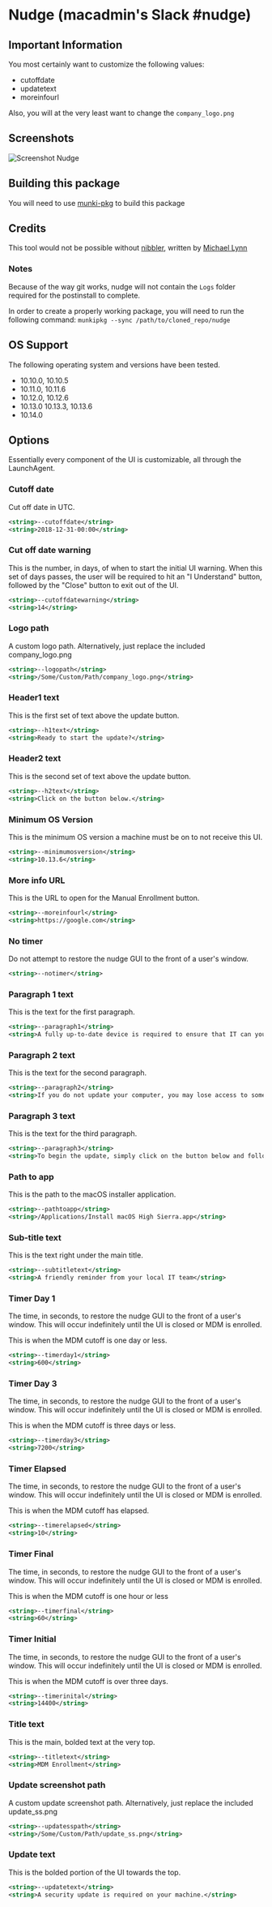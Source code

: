 # Nudge (macadmin's Slack #nudge)

## Important Information
You most certainly want to customize the following values:

- cutoffdate
- updatetext
- moreinfourl

Also, you will at the very least want to change the `company_logo.png`

## Screenshots
![Screenshot Nudge](/images/nudge_ss.png?raw=true)

## Building this package
You will need to use [munki-pkg](https://github.com/munki/munki-pkg) to build this package

## Credits
This tool would not be possible without [nibbler](https://github.com/pudquick/nibbler), written by [Michael Lynn](https://twitter.com/mikeymikey)

### Notes
Because of the way git works, nudge will not contain the `Logs` folder required for the postinstall to complete.

In order to create a properly working package, you will need to run the following command:
`munkipkg --sync /path/to/cloned_repo/nudge`

## OS Support
The following operating system and versions have been tested.
- 10.10.0, 10.10.5
- 10.11.0, 10.11.6
- 10.12.0, 10.12.6
- 10.13.0 10.13.3, 10.13.6
- 10.14.0

## Options
Essentially every component of the UI is customizable, all through the LaunchAgent.

### Cutoff date
Cut off date in UTC.
```xml
<string>--cutoffdate</string>
<string>2018-12-31-00:00</string>
```

### Cut off date warning
This is the number, in days, of when to start the initial UI warning. When this set of days passes, the user will be required to hit an "I Understand" button, followed by the "Close" button to exit out of the UI.
```xml
<string>--cutoffdatewarning</string>
<string>14</string>
```

### Logo path
A custom logo path. Alternatively, just replace the included company_logo.png
```xml
<string>--logopath</string>
<string>/Some/Custom/Path/company_logo.png</string>
```


### Header1 text
This is the first set of text above the update button.

```xml
<string>--h1text</string>
<string>Ready to start the update?</string>
```

### Header2 text
This is the second set of text above the update button.

```xml
<string>--h2text</string>
<string>Click on the button below.</string>
```

### Minimum OS Version
This is the minimum OS version a machine must be on to not receive this UI.
```xml
<string>--minimumosversion</string>
<string>10.13.6</string>
```

### More info URL
This is the URL to open for the Manual Enrollment button.
```xml
<string>--moreinfourl</string>
<string>https://google.com</string>
```

### No timer
Do not attempt to restore the nudge GUI to the front of a user's window.

```xml
<string>--notimer</string>
```

### Paragraph 1 text
This is the text for the first paragraph.
```xml
<string>--paragraph1</string>
<string>A fully up-to-date device is required to ensure that IT can your accurately protect your computer.</string>
```

### Paragraph 2 text
This is the text for the second paragraph.
```xml
<string>--paragraph2</string>
<string>If you do not update your computer, you may lose access to some items necessary for your day-to-day tasks.</string>
```

### Paragraph 3 text
This is the text for the third paragraph.
```xml
<string>--paragraph3</string>
<string>To begin the update, simply click on the button below and follow the provided steps.</string>
```

### Path to app
This is the path to the macOS installer application.
```xml
<string>--pathtoapp</string>
<string>/Applications/Install macOS High Sierra.app</string>
```

### Sub-title text
This is the text right under the main title.
```xml
<string>--subtitletext</string>
<string>A friendly reminder from your local IT team</string>
```

### Timer Day 1
The time, in seconds, to restore the nudge GUI to the front of a user's window. This will occur indefinitely until the UI is closed or MDM is enrolled.

This is when the MDM cutoff is one day or less.
```xml
<string>--timerday1</string>
<string>600</string>
```

### Timer Day 3
The time, in seconds, to restore the nudge GUI to the front of a user's window. This will occur indefinitely until the UI is closed or MDM is enrolled.

This is when the MDM cutoff is three days or less.
```xml
<string>--timerday3</string>
<string>7200</string>
```

### Timer Elapsed
The time, in seconds, to restore the nudge GUI to the front of a user's window. This will occur indefinitely until the UI is closed or MDM is enrolled.

This is when the MDM cutoff has elapsed.
```xml
<string>--timerelapsed</string>
<string>10</string>
```

### Timer Final
The time, in seconds, to restore the nudge GUI to the front of a user's window. This will occur indefinitely until the UI is closed or MDM is enrolled.

This is when the MDM cutoff is one hour or less
```xml
<string>--timerfinal</string>
<string>60</string>
```

### Timer Initial
The time, in seconds, to restore the nudge GUI to the front of a user's window. This will occur indefinitely until the UI is closed or MDM is enrolled.

This is when the MDM cutoff is over three days.
```xml
<string>--timerinital</string>
<string>14400</string>
```

### Title text
This is the main, bolded text at the very top.
```xml
<string>--titletext</string>
<string>MDM Enrollment</string>
```

### Update screenshot path
A custom update screenshot path. Alternatively, just replace the included update_ss.png
```xml
<string>--updatesspath</string>
<string>/Some/Custom/Path/update_ss.png</string>
```

### Update text
This is the bolded portion of the UI towards the top.
```xml
<string>--updatetext</string>
<string>A security update is required on your machine.</string>
```
